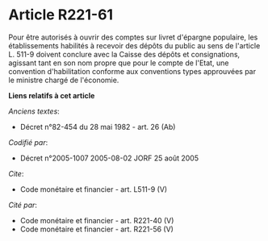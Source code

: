 # Article R221-61

Pour être autorisés à ouvrir des comptes sur livret d'épargne populaire, les établissements habilités à recevoir des dépôts
du public au sens de l'article L. 511-9 doivent conclure avec la Caisse des dépôts et consignations, agissant tant en son nom
propre que pour le compte de l'Etat, une convention d'habilitation conforme aux conventions types approuvées par le ministre
chargé de l'économie.

**Liens relatifs à cet article**

_Anciens textes_:

  - Décret n°82-454 du 28 mai 1982 - art. 26 (Ab)

_Codifié par_:

  - Décret n°2005-1007 2005-08-02 JORF 25 août 2005

_Cite_:

  - Code monétaire et financier - art. L511-9 (V)

_Cité par_:

  - Code monétaire et financier - art. R221-40 (V)
  - Code monétaire et financier - art. R221-56 (V)
